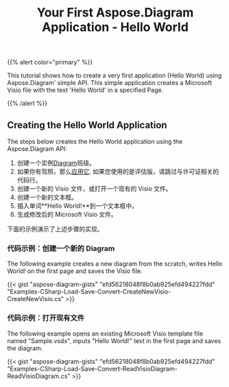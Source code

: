 ﻿---
title: Your First Aspose.Diagram Application - Hello World
type: docs
weight: 30
url: /zh/net/your-first-aspose-diagram-application-hello-world/
description: 本页介绍如何使用 Aspose.Diagram 库创建第一个应用程序。
---
{{% alert color="primary" %}}

This tutorial shows how to create a very first application (Hello World) using Aspose.Diagram' simple API. This simple application creates a Microsoft Visio file with the text 'Hello World' in a specified Page.

{{% /alert %}}

## **Creating the Hello World Application**

The steps below creates the Hello World application using the Aspose.Diagram API:

1. 创建一个实例[Diagram](https://reference.aspose.com/diagram/net/aspose.diagram/diagram)班级。
1. 如果你有驾照，那么[应用它](https://reference.aspose.com/diagram/net/aspose.diagram/license).
如果您使用的是评估版，请跳过与许可证相关的代码行。
1. 创建一个新的 Visio 文件，或打开一个现有的 Visio 文件。
1. 创建一个新的文本框。
1. 插入单词**Hello World!**到一个文本框中。
1. 生成修改后的 Microsoft Visio 文件。

下面的示例演示了上述步骤的实现。

### **代码示例：创建一个新的 Diagram**

The following example creates a new diagram from the scratch, writes Hello World! on the first page and saves the Visio file.

{{< gist "aspose-diagram-gists" "efd56218048f8b0ab925efd494227fdd" "Examples-CSharp-Load-Save-Convert-CreateNewVisio-CreateNewVisio.cs" >}}

### **代码示例：打开现有文件**

The following example opens an existing Microsoft Visio template file named "Sample.vsdx", inputs "Hello World!" text in the first page and saves the diagram.

{{< gist "aspose-diagram-gists" "efd56218048f8b0ab925efd494227fdd" "Examples-CSharp-Load-Save-Convert-ReadVisioDiagram-ReadVisioDiagram.cs" >}}
